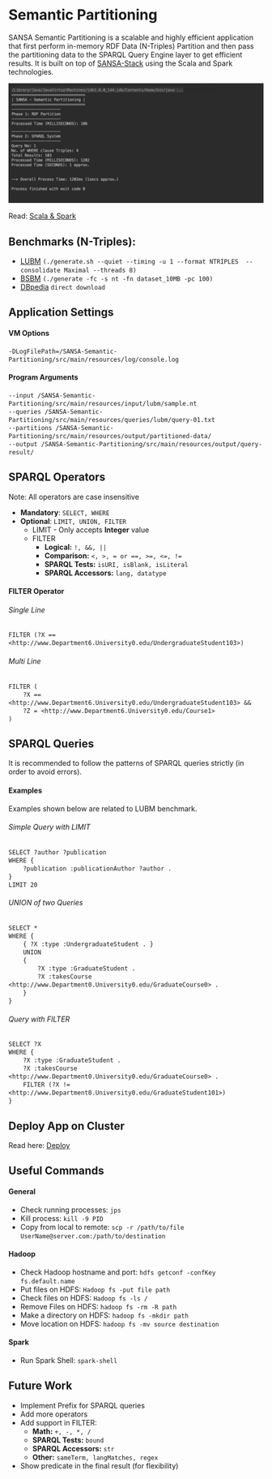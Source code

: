 # Semantic Partitioning
SANSA Semantic Partitioning is a scalable and highly efficient application that first perform in-memory RDF Data (N-Triples) Partition and then pass the partitioning data to the SPARQL Query Engine layer to get efficient results. It is built on top of [SANSA-Stack](https://github.com/SANSA-Stack) using the Scala and Spark technologies.

![Alt text](preview.png?raw=true "Semantic Partitioning")

Read: [Scala & Spark](content/learn-scala-spark/README.md)


##  Benchmarks (N-Triples): 
- [LUBM](https://github.com/rvesse/lubm-uba) `(./generate.sh --quiet --timing -u 1 --format NTRIPLES  --consolidate Maximal --threads 8)`
- [BSBM](https://sourceforge.net/projects/bsbmtools/files/bsbmtools/bsbmtools-0.2/bsbmtools-v0.2.zip/download) `(./generate -fc -s nt -fn dataset_10MB -pc 100)`
- [DBpedia](http://benchmark.dbpedia.org/) `direct download`


## Application Settings
#### VM Options
```
-DLogFilePath=/SANSA-Semantic-Partitioning/src/main/resources/log/console.log
```

#### Program Arguments
```
--input /SANSA-Semantic-Partitioning/src/main/resources/input/lubm/sample.nt
--queries /SANSA-Semantic-Partitioning/src/main/resources/queries/lubm/query-01.txt
--partitions /SANSA-Semantic-Partitioning/src/main/resources/output/partitioned-data/
--output /SANSA-Semantic-Partitioning/src/main/resources/output/query-result/
```


## SPARQL Operators
Note: All operators are case insensitive
 - **Mandatory**: ```SELECT, WHERE```
 - **Optional**: ```LIMIT, UNION, FILTER```
	- LIMIT - Only accepts **Integer** value
	- FILTER
		 - **Logical:** ```!, &&, ||```
		 - **Comparison:** ```<, >, = or ==, >=, <=, !=```
		 - **SPARQL Tests:** ```isURI, isBlank, isLiteral```
		 - **SPARQL Accessors:** ```lang, datatype```

#### FILTER Operator
###### Single Line
```    
FILTER (?X == <http://www.Department6.University0.edu/UndergraduateStudent103>)
```

###### Multi Line
```    
FILTER (
    ?X == <http://www.Department6.University0.edu/UndergraduateStudent103> &&
    ?Z = <http://www.Department6.University0.edu/Course1>
)
```


## SPARQL Queries
It is recommended to follow the patterns of SPARQL queries strictly (in order to avoid errors).

#### Examples
Examples shown below are related to LUBM benchmark.

###### Simple Query with LIMIT
```
SELECT ?author ?publication
WHERE {
	?publication :publicationAuthor ?author .
}
LIMIT 20
```

###### UNION of two Queries
```
SELECT *
WHERE {
    { ?X :type :UndergraduateStudent . }
    UNION
    {
        ?X :type :GraduateStudent .
        ?X :takesCourse <http://www.Department0.University0.edu/GraduateCourse0> .
    }
}
```

###### Query with FILTER
```
SELECT ?X
WHERE {
    ?X :type :GraduateStudent .
    ?X :takesCourse <http://www.Department0.University0.edu/GraduateCourse0> .
    FILTER (?X != <http://www.Department0.University0.edu/GraduateStudent101>)
}
```


## Deploy App on Cluster
Read here: [Deploy](documentation/deployment.md)


## Useful Commands
#### General
- Check running processes: `jps`
- Kill process: `kill -9 PID`
- Copy from local to remote: `scp -r /path/to/file UserName@server.com:/path/to/destination`

#### Hadoop
- Check Hadoop hostname and port: `hdfs getconf -confKey fs.default.name`
- Put files on HDFS: `Hadoop fs -put file path`
- Check files on HDFS: `Hadoop fs -ls /`
- Remove Files on HDFS: `hadoop fs -rm -R path`
- Make a directory on HDFS: `hadoop fs -mkdir path`
- Move location on HDFS: `hadoop fs -mv source destination`

#### Spark
- Run Spark Shell: `spark-shell`


## Future Work
 - Implement Prefix for SPARQL queries
 - Add more operators
 - Add support in FILTER: 
    - **Math:** ```+, -, *, /```
    - **SPARQL Tests:** ```bound```
    - **SPARQL Accessors:** ```str```
    - **Other:** ```sameTerm, langMatches, regex```
 - Show predicate in the final result (for flexibility)
